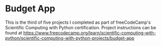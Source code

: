 # Budget App

This is the third of five projects I completed as part of freeCodeCamp's Scientific Computing with Python certification. Project instructions can be found at https://www.freecodecamp.org/learn/scientific-computing-with-python/scientific-computing-with-python-projects/budget-app
